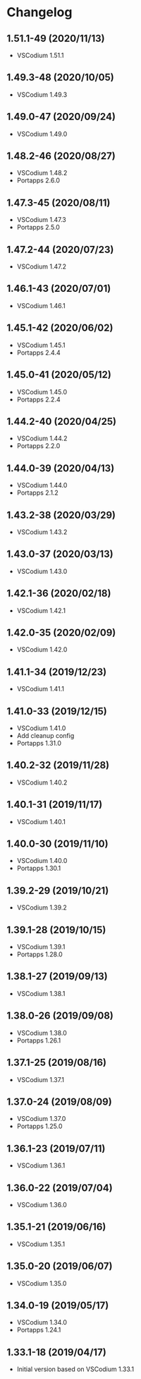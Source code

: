 # Changelog

## 1.51.1-49 (2020/11/13)

* VSCodium 1.51.1

## 1.49.3-48 (2020/10/05)

* VSCodium 1.49.3

## 1.49.0-47 (2020/09/24)

* VSCodium 1.49.0

## 1.48.2-46 (2020/08/27)

* VSCodium 1.48.2
* Portapps 2.6.0

## 1.47.3-45 (2020/08/11)

* VSCodium 1.47.3
* Portapps 2.5.0

## 1.47.2-44 (2020/07/23)

* VSCodium 1.47.2

## 1.46.1-43 (2020/07/01)

* VSCodium 1.46.1

## 1.45.1-42 (2020/06/02)

* VSCodium 1.45.1
* Portapps 2.4.4

## 1.45.0-41 (2020/05/12)

* VSCodium 1.45.0
* Portapps 2.2.4

## 1.44.2-40 (2020/04/25)

* VSCodium 1.44.2
* Portapps 2.2.0

## 1.44.0-39 (2020/04/13)

* VSCodium 1.44.0
* Portapps 2.1.2

## 1.43.2-38 (2020/03/29)

* VSCodium 1.43.2

## 1.43.0-37 (2020/03/13)

* VSCodium 1.43.0

## 1.42.1-36 (2020/02/18)

* VSCodium 1.42.1

## 1.42.0-35 (2020/02/09)

* VSCodium 1.42.0

## 1.41.1-34 (2019/12/23)

* VSCodium 1.41.1

## 1.41.0-33 (2019/12/15)

* VSCodium 1.41.0
* Add cleanup config
* Portapps 1.31.0

## 1.40.2-32 (2019/11/28)

* VSCodium 1.40.2

## 1.40.1-31 (2019/11/17)

* VSCodium 1.40.1

## 1.40.0-30 (2019/11/10)

* VSCodium 1.40.0
* Portapps 1.30.1

## 1.39.2-29 (2019/10/21)

* VSCodium 1.39.2

## 1.39.1-28 (2019/10/15)

* VSCodium 1.39.1
* Portapps 1.28.0

## 1.38.1-27 (2019/09/13)

* VSCodium 1.38.1

## 1.38.0-26 (2019/09/08)

* VSCodium 1.38.0
* Portapps 1.26.1

## 1.37.1-25 (2019/08/16)

* VSCodium 1.37.1

## 1.37.0-24 (2019/08/09)

* VSCodium 1.37.0
* Portapps 1.25.0

## 1.36.1-23 (2019/07/11)

* VSCodium 1.36.1

## 1.36.0-22 (2019/07/04)

* VSCodium 1.36.0

## 1.35.1-21 (2019/06/16)

* VSCodium 1.35.1

## 1.35.0-20 (2019/06/07)

* VSCodium 1.35.0

## 1.34.0-19 (2019/05/17)

* VSCodium 1.34.0
* Portapps 1.24.1

## 1.33.1-18 (2019/04/17)

* Initial version based on VSCodium 1.33.1
